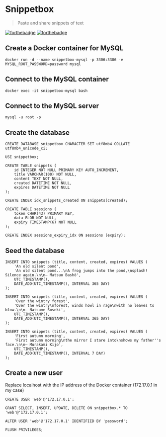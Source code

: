 # Snippetbox

> Paste and share snippets of text

[![forthebadge](https://forthebadge.com/images/badges/built-with-love.svg)](https://forthebadge.com) [![forthebadge](https://forthebadge.com/images/badges/made-with-go.svg)](https://forthebadge.com)
## Create a Docker container for MySQL

```
docker run -d --name snippetbox-mysql -p 3306:3306 -e MYSQL_ROOT_PASSWORD=password mysql
```

## Connect to the MySQL container

```
docker exec -it snippetbox-mysql bash
```

## Connect to the MySQL server

```
mysql -u root -p
```

## Create the database
```
CREATE DATABASE snippetbox CHARACTER SET utf8mb4 COLLATE utf8mb4_unicode_ci;

USE snippetbox;

CREATE TABLE snippets (
    id INTEGER NOT NULL PRIMARY KEY AUTO_INCREMENT,
    title VARCHAR(100) NOT NULL,
    content TEXT NOT NULL,
    created DATETIME NOT NULL,
    expires DATETIME NOT NULL
);

CREATE INDEX idx_snippets_created ON snippets(created);

CREATE TABLE sessions (
    token CHAR(43) PRIMARY KEY,
    data BLOB NOT NULL,
    expiry TIMESTAMP(6) NOT NULL
);

CREATE INDEX sessions_expiry_idx ON sessions (expiry);
```

## Seed the database
```
INSERT INTO snippets (title, content, created, expires) VALUES (
    'An old silent pond',
    'An old silent pond...\nA frog jumps into the pond,\nsplash! Silence again.\n\n– Matsuo Bashō',
    UTC_TIMESTAMP(),
    DATE_ADD(UTC_TIMESTAMP(), INTERVAL 365 DAY)
);

INSERT INTO snippets (title, content, created, expires) VALUES (
    'Over the wintry forest',
    'Over the wintry\nforest, winds howl in rage\nwith no leaves to blow.\n\n– Natsume Soseki',
    UTC_TIMESTAMP(),
    DATE_ADD(UTC_TIMESTAMP(), INTERVAL 365 DAY)
);

INSERT INTO snippets (title, content, created, expires) VALUES (
    'First autumn morning',
    'First autumn morning\nthe mirror I stare into\nshows my father''s face.\n\n– Murakami Kijo',
    UTC_TIMESTAMP(),
    DATE_ADD(UTC_TIMESTAMP(), INTERVAL 7 DAY)
);
```

## Create a new user

Replace localhost with the IP address of the Docker container (172.17.0.1 in my case)

```
CREATE USER 'web'@'172.17.0.1';

GRANT SELECT, INSERT, UPDATE, DELETE ON snippetbox.* TO 'web'@'172.17.0.1';

ALTER USER 'web'@'172.17.0.1' IDENTIFIED BY 'password';

FLUSH PRIVILEGES;
```